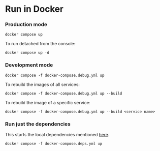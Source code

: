 # Run in Docker

### Production mode

```
docker compose up
```

To run detached from the console:

```
docker compose up -d
```

### Development mode

```
docker compose -f docker-compose.debug.yml up
```

To rebuild the images of all services:

```
docker compose -f docker-compose.debug.yml up --build
```

To rebuild the image of a specific service:

```
docker compose -f docker-compose.debug.yml up --build <service name>
```

### Run just the dependencies

This starts the local dependencies mentioned [here](dependencies.md).

```
docker compose -f docker-compose.deps.yml up
```